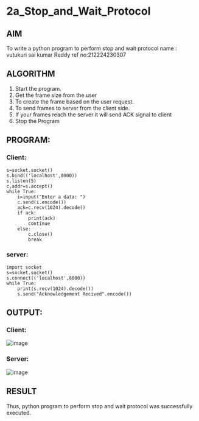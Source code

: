 # 2a_Stop_and_Wait_Protocol
## AIM 
To write a python program to perform stop and wait protocol
name : vutukuri sai kumar Reddy
ref no:212224230307
## ALGORITHM
1. Start the program.
2. Get the frame size from the user
3. To create the frame based on the user request.
4. To send frames to server from the client side.
5. If your frames reach the server it will send ACK signal to client
6. Stop the Program
## PROGRAM:
### Client:
```import socket
s=socket.socket()
s.bind(('localhost',8000))
s.listen(5)
c,addr=s.accept()
while True:
    i=input("Enter a data: ")
    c.send(i.encode())
    ack=c.recv(1024).decode()
    if ack:
        print(ack)
        continue
    else:
        c.close()
        break
```
### server:

```
import socket
s=socket.socket()
s.connect(('localhost',8000))
while True:
    print(s.recv(1024).decode())
    s.send("Acknowledgement Recived".encode())
```

## OUTPUT:
### Client:
![image](https://github.com/user-attachments/assets/dcc7a2e8-a644-4c63-9d17-34e81d1d0e62)


### Server:
![image](https://github.com/user-attachments/assets/5358afab-6ea1-4c0a-ae46-5b749e4e0e16)


## RESULT
Thus, python program to perform stop and wait protocol was successfully executed.
